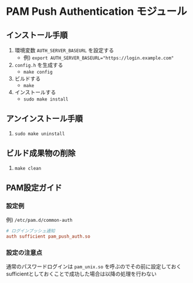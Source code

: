 # PAM Push Authentication モジュール

## インストール手順

1. 環境変数 `AUTH_SERVER_BASEURL` を設定する
    - 例) `export AUTH_SERVER_BASEURL="https://login.example.com"`
2. `config.h` を生成する
    - `make config`
3. ビルドする
    - `make`
4. インストールする
    - `sudo make install`

## アンインストール手順

1. `sudo make uninstall`

## ビルド成果物の削除

1. `make clean`

## PAM設定ガイド

### 設定例

例) `/etc/pam.d/common-auth`

```conf
# ログインプッシュ通知
auth sufficient pam_push_auth.so
```

### 設定の注意点

通常のパスワードログインは `pam_unix.so` を呼ぶのでその前に設定しておく  
sufficientとしておくことで成功した場合は以降の処理を行わない
